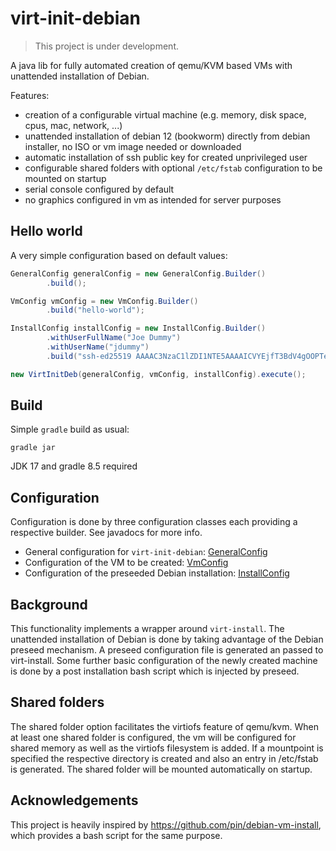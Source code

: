 # virt-init-debian

> This project is under development.

A java lib for fully automated creation of qemu/KVM based VMs with unattended installation of Debian.

Features:

* creation of a configurable virtual machine (e.g. memory, disk space, cpus, mac, network, ...)
* unattended installation of debian 12 (bookworm) directly from debian installer, no ISO or vm image needed or downloaded
* automatic installation of ssh public key for created unprivileged user
* configurable shared folders with optional `/etc/fstab` configuration to be mounted on startup
* serial console configured by default
* no graphics configured in vm as intended for server purposes

## Hello world

A very simple configuration based on default values:

```java
GeneralConfig generalConfig = new GeneralConfig.Builder()
        .build();

VmConfig vmConfig = new VmConfig.Builder()
        .build("hello-world");

InstallConfig installConfig = new InstallConfig.Builder()
        .withUserFullName("Joe Dummy")
        .withUserName("jdummy")
        .build("ssh-ed25519 AAAAC3NzaC1lZDI1NTE5AAAAICVYEjfT3BdV4gOOPTeLp2ko9w2Sd5s3tfAs0you7/Wx dummy@machine");

new VirtInitDeb(generalConfig, vmConfig, installConfig).execute();
```

## Build

Simple `gradle` build as usual:

    gradle jar

JDK 17 and gradle 8.5 required

## Configuration

Configuration is done by three configuration classes each providing a respective builder. See javadocs for more info.

* General configuration for `virt-init-debian`: [GeneralConfig](src/main/java/de/arthurpicht/virtInitDeb/config/GeneralConfig.java)
* Configuration of the VM to be created: [VmConfig](src/main/java/de/arthurpicht/virtInitDeb/config/VmConfig.java)
* Configuration of the preseeded Debian installation: [InstallConfig](src/main/java/de/arthurpicht/virtInitDeb/config/InstallConfig.java)

## Background

This functionality implements a wrapper around `virt-install`. The unattended installation of Debian is done by taking
advantage of the Debian preseed mechanism. A preseed configuration file is generated an passed to virt-install.
Some further basic configuration of the newly created machine is done by a
post installation bash script which is injected by preseed.

## Shared folders

The shared folder option facilitates the virtiofs feature of qemu/kvm. When at least one shared folder is configured,
the vm will be configured for shared memory as well as the virtiofs filesystem is added. If a mountpoint is specified
the respective directory is created and also an entry in /etc/fstab is generated. The shared folder will be mounted
automatically on startup.

## Acknowledgements

This project is heavily inspired by https://github.com/pin/debian-vm-install, which provides a bash script for the
same purpose.